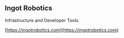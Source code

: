 ## Ingot Robotics

Infrastructure and Developer Tools

[https://ingotrobotics.com](https://ingotrobotics.com)
